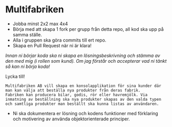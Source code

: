 # Multifabriken

* Jobba minst 2x2 max 4x4
* Börja med att skapa 1 fork per grupp från detta repo, all kod ska upp på samma ställe.
* Alla i gruppen ska göra commits till ert repo.
* Skapa en Pull Request när ni är klara!

*Innan ni börjar koda ska ni skapa en lösningsbeskrivning och stämma av den med mig (i rollen som kund). Om jag förstår och accepterar vad ni tänkt så kan ni börja koda!*

Lycka till!

```
Multifabriken AB vill skapa en konsolapplikation för sina kunder där man kan välja att beställa nya produkter från deras fabrik.
Fabriken kan producera bilar, godis, rör eller havremjölk. Via inmatning av beställning ska nya produkter skapas av den valda typen och samtliga produkter man beställt ska kunna listas av användaren. 
```

* Ni ska dokumentera er lösning och kodens funktioner med förklaring och motivering av använda objektorienterade principer.
